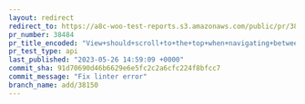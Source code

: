 ```yaml
---
layout: redirect
redirect_to: https://a8c-woo-test-reports.s3.amazonaws.com/public/pr/38484/api/index.html
pr_number: 38484
pr_title_encoded: "View+should+scroll+to+the+top+when+navigating+between+tabs"
pr_test_type: api
last_published: "2023-05-26 14:59:09 +0000"
commit_sha: 91d70690d46b6629e6e5fc2c2a6cfc224f8bfcc7
commit_message: "Fix linter error"
branch_name: add/38150
---
```

